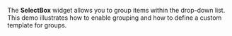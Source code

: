 The **SelectBox** widget allows you to&nbsp;group items within the drop-down list. This demo illustrates how to&nbsp;enable grouping and how to&nbsp;define a&nbsp;custom template for groups.